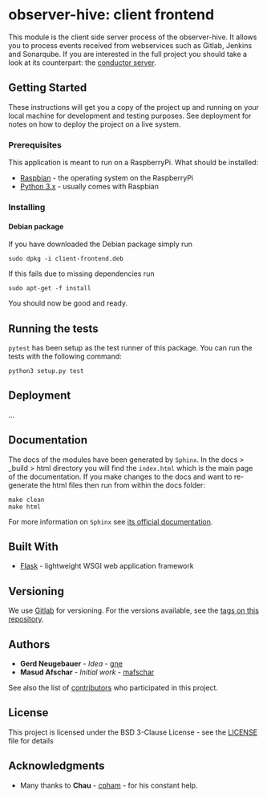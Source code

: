 # observer-hive: client frontend

This module is the client side server process of the observer-hive. It allows you to process events received
from webservices such as Gitlab, Jenkins and Sonarqube. If you are interested in the full project you should
take a look at its counterpart: the [conductor server](https://iteragit.iteratec.de/observer-hive/scab-oberserver-hive).

## Getting Started

These instructions will get you a copy of the project up and running on your local machine for development and testing purposes. See deployment for notes on how to deploy the project on a live system.

### Prerequisites

This application is meant to run on a RaspberryPi. What should be installed:

* [Raspbian](https://www.raspberrypi.org/downloads/raspbian/) - the operating system on the RaspberryPi
* [Python 3.x](https://www.python.org) - usually comes with Raspbian

### Installing

#### Debian package

If you have downloaded the Debian package simply run

```
sudo dpkg -i client-frontend.deb
```

If this fails due to missing dependencies run

```
sudo apt-get -f install
```

You should now be good and ready.

## Running the tests

`pytest` has been setup as the test runner of this package. You can run the tests with the following command:

```
python3 setup.py test
```

## Deployment

...

## Documentation

The docs of the modules have been generated by `Sphinx`. In the docs > _build > html directory you will find the
`index.html` which is the main page of the documentation. If you make changes to the docs and want to re-generate
the html files then run from within the docs folder:

```
make clean
make html
```

For more information on `Sphinx` see [its official documentation](http://www.sphinx-doc.org/en/master/).

## Built With

* [Flask](http://flask.pocoo.org/) - lightweight WSGI web application framework

## Versioning

We use [Gitlab](https://gitlab.com/) for versioning. For the versions available, see the [tags on this repository](https://iteragit.iteratec.de/observer-hive/client-frontend.git). 

## Authors

* **Gerd Neugebauer** - *Idea* - [gne](https://iteragit.iteratec.de/gne)
* **Masud Afschar** - *Initial work* - [mafschar](https://iteragit.iteratec.de/mafschar)

See also the list of [contributors](https://iteragit.iteratec.de/observer-hive/client-frontend/graphs/master) who participated in this project.

## License

This project is licensed under the BSD 3-Clause License - see the [LICENSE](LICENSE) file for details

## Acknowledgments

* Many thanks to **Chau** - [cpham](https://iteragit.iteratec.de/cpham) - for his constant help.
